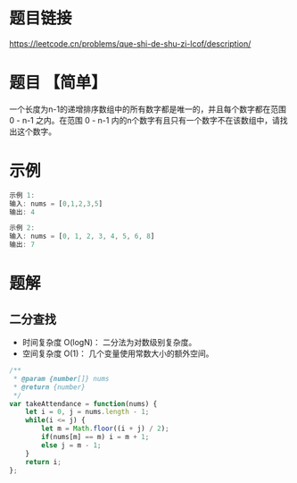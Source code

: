 # 题目链接

https://leetcode.cn/problems/que-shi-de-shu-zi-lcof/description/

# 题目 【简单】

一个长度为n-1的递增排序数组中的所有数字都是唯一的，并且每个数字都在范围 0 - n-1 之内。在范围 0 - n-1 内的n个数字有且只有一个数字不在该数组中，请找出这个数字。

# 示例

```js
示例 1:
输入: nums = [0,1,2,3,5]
输出: 4

示例 2:
输入: nums = [0, 1, 2, 3, 4, 5, 6, 8]
输出: 7
```

# 题解

## 二分查找

- 时间复杂度 O(log⁡N)： 二分法为对数级别复杂度。
- 空间复杂度 O(1)： 几个变量使用常数大小的额外空间。

```js
/**
 * @param {number[]} nums
 * @return {number}
 */
var takeAttendance = function(nums) {
    let i = 0, j = nums.length - 1;
    while(i <= j) {
        let m = Math.floor((i + j) / 2);
        if(nums[m] == m) i = m + 1;
        else j = m - 1;
    }
    return i;
};
```
